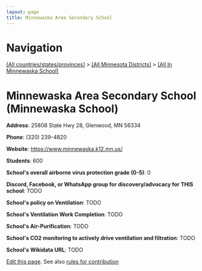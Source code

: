 ```yaml
---
layout: page
title: Minnewaska Area Secondary School
---
```

# Navigation

[[All countries/states/provinces]](../../..) > [[All Minnesota Districts]](../..) > [[All In Minnewaska School]](..)

# Minnewaska Area Secondary School (Minnewaska School)

**Address**: 25808 State Hwy 28, Glenwood, MN 56334

**Phone**: (320) 239-4820

**Website**: <https://www.minnewaska.k12.mn.us/>

**Students**: 600

**School's overall airborne virus protection grade (0-5)**: 0

**Discord, Facebook, or WhatsApp group for discovery/advocacy for THIS school**: TODO

**School's policy on Ventilation**: TODO

**School's Ventilation Work Completion**: TODO

**School's Air-Purification**: TODO

**School's CO2 monitoring to actively drive ventilation and filtration**: TODO

**School's Wikidata URL**: TODO


[Edit this page](https://github.com/ventilate-schools/MN/edit/main/./Minnewaska_School/Minnewaska_Area_Secondary_School.md). See also [rules for contribution](../../../contribution-rules/)